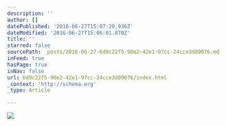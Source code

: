 ```yaml
---
description: ''
author: []
datePublished: '2016-06-27T15:07:20.936Z'
dateModified: '2016-06-27T15:06:01.870Z'
title: ''
starred: false
sourcePath: _posts/2016-06-27-6d9c22f5-90e2-42e1-97cc-24cce3d09076.md
inFeed: true
hasPage: true
inNav: false
url: 6d9c22f5-90e2-42e1-97cc-24cce3d09076/index.html
_context: 'http://schema.org'
_type: Article

---
```

![](https://the-grid-user-content.s3-us-west-2.amazonaws.com/5537c012-6888-4e93-af11-e7457be2fadb.png)
